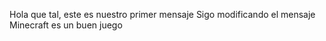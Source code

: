 Hola que tal, este es nuestro primer mensaje 
Sigo modificando el mensaje
Minecraft es un buen juego 

